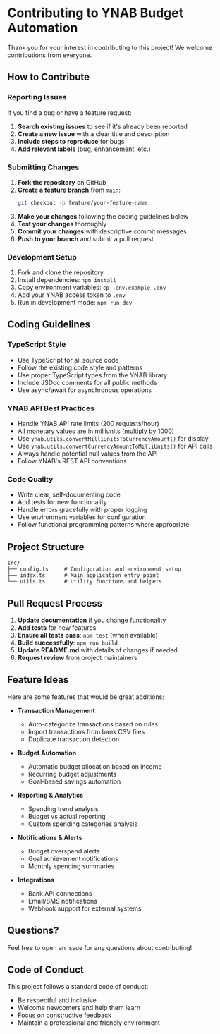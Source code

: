 # Contributing to YNAB Budget Automation

Thank you for your interest in contributing to this project! We welcome contributions from everyone.

## How to Contribute

### Reporting Issues

If you find a bug or have a feature request:

1. **Search existing issues** to see if it's already been reported
2. **Create a new issue** with a clear title and description
3. **Include steps to reproduce** for bugs
4. **Add relevant labels** (bug, enhancement, etc.)

### Submitting Changes

1. **Fork the repository** on GitHub
2. **Create a feature branch** from `main`:
   ```bash
   git checkout -b feature/your-feature-name
   ```
3. **Make your changes** following the coding guidelines below
4. **Test your changes** thoroughly
5. **Commit your changes** with descriptive commit messages
6. **Push to your branch** and submit a pull request

### Development Setup

1. Fork and clone the repository
2. Install dependencies: `npm install`
3. Copy environment variables: `cp .env.example .env`
4. Add your YNAB access token to `.env`
5. Run in development mode: `npm run dev`

## Coding Guidelines

### TypeScript Style

- Use TypeScript for all source code
- Follow the existing code style and patterns
- Use proper TypeScript types from the YNAB library
- Include JSDoc comments for all public methods
- Use async/await for asynchronous operations

### YNAB API Best Practices

- Handle YNAB API rate limits (200 requests/hour)
- All monetary values are in milliunits (multiply by 1000)
- Use `ynab.utils.convertMilliUnitsToCurrencyAmount()` for display
- Use `ynab.utils.convertCurrencyAmountToMilliUnits()` for API calls
- Always handle potential null values from the API
- Follow YNAB's REST API conventions

### Code Quality

- Write clear, self-documenting code
- Add tests for new functionality
- Handle errors gracefully with proper logging
- Use environment variables for configuration
- Follow functional programming patterns where appropriate

## Project Structure

```
src/
├── config.ts     # Configuration and environment setup
├── index.ts      # Main application entry point
└── utils.ts      # Utility functions and helpers
```

## Pull Request Process

1. **Update documentation** if you change functionality
2. **Add tests** for new features
3. **Ensure all tests pass**: `npm test` (when available)
4. **Build successfully**: `npm run build`
5. **Update README.md** with details of changes if needed
6. **Request review** from project maintainers

## Feature Ideas

Here are some features that would be great additions:

- **Transaction Management**
  - Auto-categorize transactions based on rules
  - Import transactions from bank CSV files
  - Duplicate transaction detection

- **Budget Automation**
  - Automatic budget allocation based on income
  - Recurring budget adjustments
  - Goal-based savings automation

- **Reporting & Analytics**
  - Spending trend analysis
  - Budget vs actual reporting
  - Custom spending categories analysis

- **Notifications & Alerts**
  - Budget overspend alerts
  - Goal achievement notifications
  - Monthly spending summaries

- **Integrations**
  - Bank API connections
  - Email/SMS notifications
  - Webhook support for external systems

## Questions?

Feel free to open an issue for any questions about contributing!

## Code of Conduct

This project follows a standard code of conduct:

- Be respectful and inclusive
- Welcome newcomers and help them learn
- Focus on constructive feedback
- Maintain a professional and friendly environment
